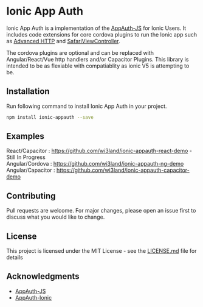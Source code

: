 # Ionic App Auth
Ionic App Auth is a implementation of the [AppAuth-JS](https://github.com/openid/AppAuth-JS) for Ionic Users.
It includes code extensions for core cordova plugins to run the Ionic app such as [Advanced HTTP](https://github.com/silkimen/cordova-plugin-advanced-http) and [SafariViewController](https://github.com/EddyVerbruggen/cordova-plugin-safariviewcontroller).

The cordova plugins are optional and can be replaced with Angular/React/Vue http handlers and/or Capacitor Plugins.
This library is intended to be as flexiable with compatiablity as ionic V5 is attempting to be.

## Installation
Run following command to install Ionic App Auth in your project.

```bash
npm install ionic-appauth --save
```

## Examples
React/Capacitor : https://github.com/wi3land/ionic-appauth-react-demo - Still In Progress<br />
Angular/Cordova : https://github.com/wi3land/ionic-appauth-ng-demo<br />
Angular/Capacitor : https://github.com/wi3land/ionic-appauth-capacitor-demo

## Contributing
Pull requests are welcome. For major changes, please open an issue first to discuss what you would like to change.

## License

This project is licensed under the MIT License - see the [LICENSE.md](LICENSE.md) file for details

## Acknowledgments

* [AppAuth-JS](https://github.com/openid/AppAuth-JS)
* [AppAuth-Ionic](https://github.com/Belicosus/AppAuth-Ionic)

